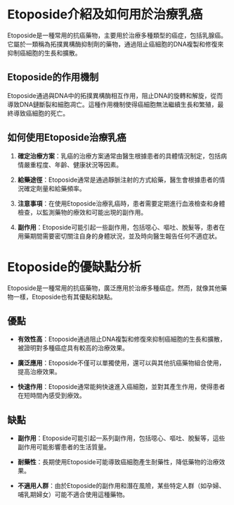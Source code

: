 # Etoposide介紹及如何用於治療乳癌
Etoposide是一種常用的抗癌藥物，主要用於治療多種類型的癌症，包括乳腺癌。它屬於一類稱為拓撲異構酶抑制劑的藥物，通過阻止癌細胞的DNA複製和修復來抑制癌細胞的生長和擴散。
## Etoposide的作用機制
Etoposide通過與DNA中的拓撲異構酶相互作用，阻止DNA的旋轉和解旋，從而導致DNA鏈斷裂和細胞凋亡。這種作用機制使得癌細胞無法繼續生長和繁殖，最終導致癌細胞的死亡。
## 如何使用Etoposide治療乳癌
1. **確定治療方案**：乳癌的治療方案通常由醫生根據患者的具體情況制定，包括病情嚴重程度、年齡、健康狀況等因素。
2. **給藥途徑**：Etoposide通常是通過靜脈注射的方式給藥，醫生會根據患者的情況確定劑量和給藥頻率。
3. **注意事項**：在使用Etoposide治療乳癌時，患者需要定期進行血液檢查和身體檢查，以監測藥物的療效和可能出現的副作用。
4. **副作用**：Etoposide可能引起一些副作用，包括噁心、嘔吐、脫髮等，患者在用藥期間需要密切關注自身的身體狀況，並及時向醫生報告任何不適症狀。
# Etoposide的優缺點分析
Etoposide是一種常用的抗癌藥物，廣泛應用於治療多種癌症。然而，就像其他藥物一樣，Etoposide也有其優點和缺點。
## 優點
- **有效性高**：Etoposide通過阻止DNA複製和修復來抑制癌細胞的生長和擴散，被證明對多種癌症具有較高的治療效果。
- **廣泛應用**：Etoposide不僅可以單獨使用，還可以與其他抗癌藥物組合使用，提高治療效果。
- **快速作用**：Etoposide通常能夠快速進入癌細胞，並對其產生作用，使得患者在短時間內感受到療效。
## 缺點
- **副作用**：Etoposide可能引起一系列副作用，包括噁心、嘔吐、脫髮等，這些副作用可能影響患者的生活質量。
- **耐藥性**：長期使用Etoposide可能導致癌細胞產生耐藥性，降低藥物的治療效果。
- **不適用人群**：由於Etoposide的副作用和潛在風險，某些特定人群（如孕婦、哺乳期婦女）可能不適合使用這種藥物。